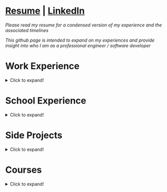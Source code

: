 # [Resume](https://github.com/MichaelThamm/MichaelThamm.github.io/blob/main/GitHub-MichaelThamm-CV.pdf) | [LinkedIn](https://www.linkedin.com/in/michael-thamm-a0b127134/)

_Please read my resume for a condensed version of my experience and the associated timelines_

_This github page is intended to expand on my experiences and provide insight into who I am as a professional engineer / software developer_

# Work Experience

<details>
<summary>Click to expand!</summary>

## [Kinarm](https://kinarm.com/)
  
### The Wearer of Many Hats :womans_hat:
  
Kinarm being a small business with global influence, everyone was required to "wear many hats". As a Junior Software Developer this allowed me to get my hands dirty and conduct an on-site installation in Atlanta, Georgia where I had the opportunity to interact with the researchers using the Kinarm product. Wearing my IT hat, I also had to manage the majority of the company's IT tasks which allowed me to assemble and integrate a $10,000 Ubuntu host server that manages the majority of the critical servers of the company. My main tasks as a software developer allowed me to maintain and improve the Python and Java code base through internal and customer tickets. This taught me a lot about GUI frameworks and back-end developement with the end-user's requirements in mind.
  
## [Brave Control Solutions](https://www.bravecs.com/)

### What Is Automated Construction? :construction:

[LinkedIn Project Summary](https://www.linkedin.com/posts/brave-control-solutions_transforming-the-construction-industry-abb-activity-6811664821377998848-r5mn)

**“We at Brave are committed to continue to work with our partners and offer innovative solutions through automation”. [1]**

**"...it means a lot to all the parties involved that had the courage to try to do something that nobody else in the industry has done before”. [1]**

This is a common theme at Brave where it is our company culture to explore the depths of innovation. Construction proved to be a market that was hungry for automated solutions, already widely adapted in the automotive industry. Being a highly labour intensive industry that requires much human interaction due to the variability between the design and assembly of builds, a solution can be hard to achieve. Ready to embrace the chaos, our team of engineers set out to **do something that nobody else in the industry has done before**.

*[1] - “WINNER - Innovative Solution Award by ABB.” BRAVE CONTROL SOLUTIONS INC. AWARDED FOR 2020 THE MOST INNOVATIVE SOLUTION BY ABB., Brave Control Solutions, 9 Dec. 2020.* [Award Description](https://www.bravecs.com/2020/12/innovative-solution-award-by-abb/)

This branch of work at Brave includes contract work for companies:

* [Intelligent City](https://intelligent-city.com/)
* [Z Modular](https://www.z-modular.com/)

### ABB-RobotStudio v2021 & Siemens TIA Portal v15.1 :computer:

The foundation of a successful project is its programming and this project harmonized the robot world and PLC domain. With the PLC acting as the brains of the operation, accounting for the machine's spatial awareness, it puppeteers its robot army to assemble and weld the chassis one building block at a time. I was responsible for **programming functions that contributes to the orginization, cyclic function call**. This project even required me to **teach ABB robots while elevated on mobile elevated work platform (MEWP) 20' in the air**.

### FARO BuildIT Metrology v2021 :telescope:

Due to the nature of construction at scale there was an apparent need for GD&T (dimensioning and tolerance). A machine that is required to automate the process of producing room-sized lego blocks must do so accurately. The machine tolerance was set at **+-1/4 mm across 20 m** which is where the FARO laser ARM and BuildIT Metrology software applied. This part of the project was piloted by yours truly.

</details>

# School Experience

<details>
<summary>Click to expand!</summary>

## [Charge Labs](https://chargelabs.ca/) :car:

_"The CHARGE Lab, under the leadership of its founder Professor Narayan C. Kar, who is a Tier 1 Canada Research Chair in Electrified Vehicles, is an internationally recognized R&D, component and system design and test centre that fosters cross-disciplinary research collaboration among materials, mechanical, electrical and software engineers."_

I am an active member of the research team at Charge Labs, pushing the envelope of EV research. My work includes evolutionairy algorithms, induction motor design, and motor performance testing. My contributions can be found here:

### Journey To MaSc [Repo Link](https://github.com/MichaelThamm/MaSc-LinearInductionMotorGeneticOptimization) :school:

_Due to intellectual property I cannot share the full contents of my program. However, I still want to highlight my coding ability produced in this project so a repo link for the project can be found at the header._

The true potential of a **genetically optimized induction motor hybrid modelling software** written in **Python** has yet to be experienced in the motor research community.

## We Are uWinLoop

3 years into university I found a team of inspired engineering students studying at University of Windsor, ON, Canada. As an electrical & computer engineering student, I was excited to connect with fellow students from various departments. We had a common goal; to qualify for the **SpaceX-Hyperloop** competition in LA, California and meet **Elon Musk** (the founder of the competition).

### Journey To Top 51

Many countless working hours passed by which led to the rise of a **magnetic levitation propulsion system**, technically named Double Sided Linear Induction Motor. Leading this team and working alongside other likeminded, junior engineers enabled us to convince the competition admins that our design had potential, granting the team access to the top 51 ranking and one step closer to our goal.

### Journey To Top 21

Top 51 required us to submit a preliminary design briefing (PDB) and now it was time to produce a final design package (FDP). The FDP included experimental results and simulations from subsytems such as:

  * Shell
  * Frame
  * Batteries
  * Propulsion
  * Control System
  * Inverter
  * Suspension
  * Braking 

[FDP Link](https://github.com/MichaelThamm/SpaceX-HyperloopCompetition/blob/gh-pages/FDP.pdf)

The final step before acceptance into the top 21 required a 2 hour interview/presentation with **SpaceX engineers**. The team was building confidence and it was becoming clear that we were no longer just a small-town, first year team.

## California

LA, California provided 2 weeks of stress while grinding out hours in our AirBnB, working on last minute pod fixes. I am truly grateful to share this competition with teams across the world that travelled from **India, Germany, Canada, USA, Switzerland, Spain, Netherlands** to name a few. We did not place top 5 but we got to shake hands with Elon Musk and that is something I am truly grateful for.

</details>

# Side Projects

<details>
<summary>Click to expand!</summary>

## Python :snake:
### [LetsGo-Phishing](https://github.com/MichaelThamm/LetsGo-Phishing)
### [PlayingWith-Pandas](https://github.com/MichaelThamm/PlayingWith-Pandas)

<p>&nbsp;</p>

## C++
### [LanguageInterpreter-NeuralNetwork](https://github.com/MichaelThamm/LanguageInterpreter-NeuralNetwork)

</details>

# Courses

<details>
<summary>Click to expand!</summary>

## Java Course :coffee:

[Java BootCamp](https://java-programming.mooc.fi/)

</details>

<p>&nbsp;</p>
<p>&nbsp;</p>
